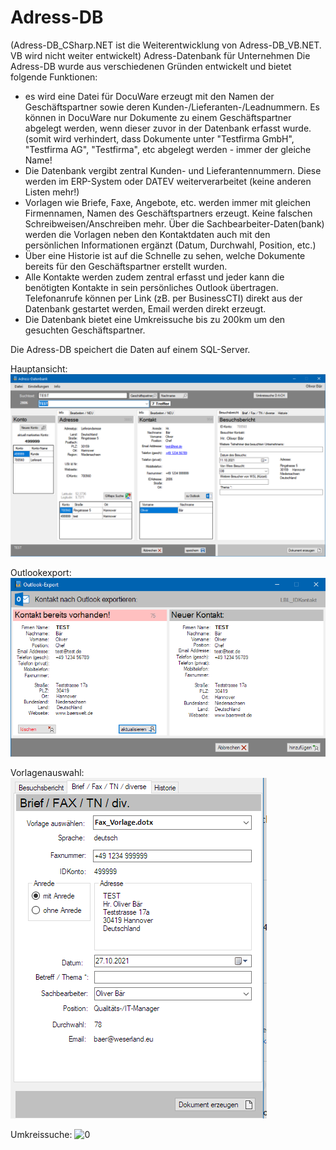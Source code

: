 # Adress-DB
(Adress-DB_CSharp.NET ist die Weiterentwicklung von Adress-DB_VB.NET. VB wird nicht weiter entwickelt)
Adress-Datenbank für Unternehmen
Die Adress-DB wurde aus verschiedenen Gründen entwickelt und bietet folgende Funktionen:
- es wird eine Datei für DocuWare erzeugt mit den Namen der Geschäftspartner sowie deren Kunden-/Lieferanten-/Leadnummern. 
  Es können in DocuWare nur Dokumente zu einem Geschäftspartner abgelegt werden, wenn dieser zuvor in der Datenbank erfasst wurde.
  (somit wird verhindert, dass Dokumente unter "Testfirma GmbH", "Testfirma AG", "Testfirma", etc abgelegt werden - immer der gleiche Name! 
- Die Datenbank vergibt zentral Kunden- und Lieferantennummern. Diese werden im ERP-System oder DATEV weiterverarbeitet (keine anderen Listen mehr!)
- Vorlagen wie Briefe, Faxe, Angebote, etc. werden immer mit gleichen Firmennamen, Namen des Geschäftspartners erzeugt. Keine falschen Schreibweisen/Anschreiben mehr.
  Über die Sachbearbeiter-Daten(bank) werden die Vorlagen neben den Kontaktdaten auch mit den persönlichen Informationen ergänzt (Datum, Durchwahl, Position, etc.)
- Über eine Historie ist auf die Schnelle zu sehen, welche Dokumente bereits für den Geschäftspartner erstellt wurden.
- Alle Kontakte werden zudem zentral erfasst und jeder kann die benötigten Kontakte in sein persönliches Outlook übertragen.
  Telefonanrufe können per Link (zB. per BusinessCTI) direkt aus der Datenbank gestartet werden, Email werden direkt erzeugt.
- Die Datenbank bietet eine Umkreissuche bis zu 200km um den gesuchten Geschäftspartner.

Die Adress-DB speichert die Daten auf einem SQL-Server. 

Hauptansicht:
<img src="https://github.com/OliverHannover/Adress-DB/blob/master/Screenshots/Adress-DB.PNG" alt="0" style="max-width:100%;">

Outlookexport:
<img src="https://github.com/OliverHannover/Adress-DB/blob/master/Screenshots/outlook.PNG" alt="0" style="max-width:100%;">

Vorlagenauswahl:
<img src="https://github.com/OliverHannover/Adress-DB/blob/master/Screenshots/fax.PNG" alt="0" style="max-width:100%;">

Umkreissuche:
<img src="https://github.com/OliverHannover/Adress-DB/blob/master/Screenshots/Umkreissuche1.PNG" alt="0" style="max-width:100%;">


